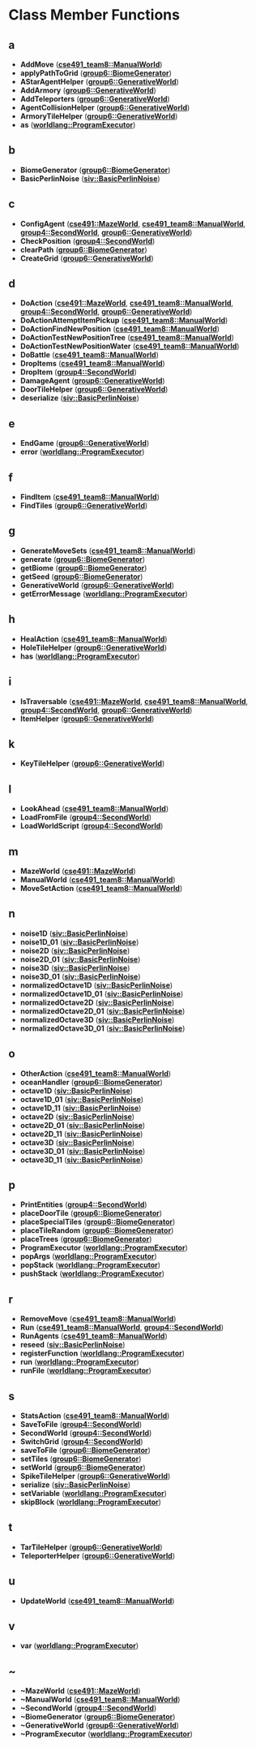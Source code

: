
# Class Member Functions



## a

* **AddMove** ([**cse491\_team8::ManualWorld**](classcse491__team8_1_1_manual_world.md))
* **applyPathToGrid** ([**group6::BiomeGenerator**](classgroup6_1_1_biome_generator.md))
* **AStarAgentHelper** ([**group6::GenerativeWorld**](classgroup6_1_1_generative_world.md))
* **AddArmory** ([**group6::GenerativeWorld**](classgroup6_1_1_generative_world.md))
* **AddTeleporters** ([**group6::GenerativeWorld**](classgroup6_1_1_generative_world.md))
* **AgentCollisionHelper** ([**group6::GenerativeWorld**](classgroup6_1_1_generative_world.md))
* **ArmoryTileHelper** ([**group6::GenerativeWorld**](classgroup6_1_1_generative_world.md))
* **as** ([**worldlang::ProgramExecutor**](classworldlang_1_1_program_executor.md))


## b

* **BiomeGenerator** ([**group6::BiomeGenerator**](classgroup6_1_1_biome_generator.md))
* **BasicPerlinNoise** ([**siv::BasicPerlinNoise**](classsiv_1_1_basic_perlin_noise.md))


## c

* **ConfigAgent** ([**cse491::MazeWorld**](classcse491_1_1_maze_world.md), [**cse491\_team8::ManualWorld**](classcse491__team8_1_1_manual_world.md), [**group4::SecondWorld**](classgroup4_1_1_second_world.md), [**group6::GenerativeWorld**](classgroup6_1_1_generative_world.md))
* **CheckPosition** ([**group4::SecondWorld**](classgroup4_1_1_second_world.md))
* **clearPath** ([**group6::BiomeGenerator**](classgroup6_1_1_biome_generator.md))
* **CreateGrid** ([**group6::GenerativeWorld**](classgroup6_1_1_generative_world.md))


## d

* **DoAction** ([**cse491::MazeWorld**](classcse491_1_1_maze_world.md), [**cse491\_team8::ManualWorld**](classcse491__team8_1_1_manual_world.md), [**group4::SecondWorld**](classgroup4_1_1_second_world.md), [**group6::GenerativeWorld**](classgroup6_1_1_generative_world.md))
* **DoActionAttemptItemPickup** ([**cse491\_team8::ManualWorld**](classcse491__team8_1_1_manual_world.md))
* **DoActionFindNewPosition** ([**cse491\_team8::ManualWorld**](classcse491__team8_1_1_manual_world.md))
* **DoActionTestNewPositionTree** ([**cse491\_team8::ManualWorld**](classcse491__team8_1_1_manual_world.md))
* **DoActionTestNewPositionWater** ([**cse491\_team8::ManualWorld**](classcse491__team8_1_1_manual_world.md))
* **DoBattle** ([**cse491\_team8::ManualWorld**](classcse491__team8_1_1_manual_world.md))
* **DropItems** ([**cse491\_team8::ManualWorld**](classcse491__team8_1_1_manual_world.md))
* **DropItem** ([**group4::SecondWorld**](classgroup4_1_1_second_world.md))
* **DamageAgent** ([**group6::GenerativeWorld**](classgroup6_1_1_generative_world.md))
* **DoorTileHelper** ([**group6::GenerativeWorld**](classgroup6_1_1_generative_world.md))
* **deserialize** ([**siv::BasicPerlinNoise**](classsiv_1_1_basic_perlin_noise.md))


## e

* **EndGame** ([**group6::GenerativeWorld**](classgroup6_1_1_generative_world.md))
* **error** ([**worldlang::ProgramExecutor**](classworldlang_1_1_program_executor.md))


## f

* **FindItem** ([**cse491\_team8::ManualWorld**](classcse491__team8_1_1_manual_world.md))
* **FindTiles** ([**group6::GenerativeWorld**](classgroup6_1_1_generative_world.md))


## g

* **GenerateMoveSets** ([**cse491\_team8::ManualWorld**](classcse491__team8_1_1_manual_world.md))
* **generate** ([**group6::BiomeGenerator**](classgroup6_1_1_biome_generator.md))
* **getBiome** ([**group6::BiomeGenerator**](classgroup6_1_1_biome_generator.md))
* **getSeed** ([**group6::BiomeGenerator**](classgroup6_1_1_biome_generator.md))
* **GenerativeWorld** ([**group6::GenerativeWorld**](classgroup6_1_1_generative_world.md))
* **getErrorMessage** ([**worldlang::ProgramExecutor**](classworldlang_1_1_program_executor.md))


## h

* **HealAction** ([**cse491\_team8::ManualWorld**](classcse491__team8_1_1_manual_world.md))
* **HoleTileHelper** ([**group6::GenerativeWorld**](classgroup6_1_1_generative_world.md))
* **has** ([**worldlang::ProgramExecutor**](classworldlang_1_1_program_executor.md))


## i

* **IsTraversable** ([**cse491::MazeWorld**](classcse491_1_1_maze_world.md), [**cse491\_team8::ManualWorld**](classcse491__team8_1_1_manual_world.md), [**group4::SecondWorld**](classgroup4_1_1_second_world.md), [**group6::GenerativeWorld**](classgroup6_1_1_generative_world.md))
* **ItemHelper** ([**group6::GenerativeWorld**](classgroup6_1_1_generative_world.md))


## k

* **KeyTileHelper** ([**group6::GenerativeWorld**](classgroup6_1_1_generative_world.md))


## l

* **LookAhead** ([**cse491\_team8::ManualWorld**](classcse491__team8_1_1_manual_world.md))
* **LoadFromFile** ([**group4::SecondWorld**](classgroup4_1_1_second_world.md))
* **LoadWorldScript** ([**group4::SecondWorld**](classgroup4_1_1_second_world.md))


## m

* **MazeWorld** ([**cse491::MazeWorld**](classcse491_1_1_maze_world.md))
* **ManualWorld** ([**cse491\_team8::ManualWorld**](classcse491__team8_1_1_manual_world.md))
* **MoveSetAction** ([**cse491\_team8::ManualWorld**](classcse491__team8_1_1_manual_world.md))


## n

* **noise1D** ([**siv::BasicPerlinNoise**](classsiv_1_1_basic_perlin_noise.md))
* **noise1D\_01** ([**siv::BasicPerlinNoise**](classsiv_1_1_basic_perlin_noise.md))
* **noise2D** ([**siv::BasicPerlinNoise**](classsiv_1_1_basic_perlin_noise.md))
* **noise2D\_01** ([**siv::BasicPerlinNoise**](classsiv_1_1_basic_perlin_noise.md))
* **noise3D** ([**siv::BasicPerlinNoise**](classsiv_1_1_basic_perlin_noise.md))
* **noise3D\_01** ([**siv::BasicPerlinNoise**](classsiv_1_1_basic_perlin_noise.md))
* **normalizedOctave1D** ([**siv::BasicPerlinNoise**](classsiv_1_1_basic_perlin_noise.md))
* **normalizedOctave1D\_01** ([**siv::BasicPerlinNoise**](classsiv_1_1_basic_perlin_noise.md))
* **normalizedOctave2D** ([**siv::BasicPerlinNoise**](classsiv_1_1_basic_perlin_noise.md))
* **normalizedOctave2D\_01** ([**siv::BasicPerlinNoise**](classsiv_1_1_basic_perlin_noise.md))
* **normalizedOctave3D** ([**siv::BasicPerlinNoise**](classsiv_1_1_basic_perlin_noise.md))
* **normalizedOctave3D\_01** ([**siv::BasicPerlinNoise**](classsiv_1_1_basic_perlin_noise.md))


## o

* **OtherAction** ([**cse491\_team8::ManualWorld**](classcse491__team8_1_1_manual_world.md))
* **oceanHandler** ([**group6::BiomeGenerator**](classgroup6_1_1_biome_generator.md))
* **octave1D** ([**siv::BasicPerlinNoise**](classsiv_1_1_basic_perlin_noise.md))
* **octave1D\_01** ([**siv::BasicPerlinNoise**](classsiv_1_1_basic_perlin_noise.md))
* **octave1D\_11** ([**siv::BasicPerlinNoise**](classsiv_1_1_basic_perlin_noise.md))
* **octave2D** ([**siv::BasicPerlinNoise**](classsiv_1_1_basic_perlin_noise.md))
* **octave2D\_01** ([**siv::BasicPerlinNoise**](classsiv_1_1_basic_perlin_noise.md))
* **octave2D\_11** ([**siv::BasicPerlinNoise**](classsiv_1_1_basic_perlin_noise.md))
* **octave3D** ([**siv::BasicPerlinNoise**](classsiv_1_1_basic_perlin_noise.md))
* **octave3D\_01** ([**siv::BasicPerlinNoise**](classsiv_1_1_basic_perlin_noise.md))
* **octave3D\_11** ([**siv::BasicPerlinNoise**](classsiv_1_1_basic_perlin_noise.md))


## p

* **PrintEntities** ([**group4::SecondWorld**](classgroup4_1_1_second_world.md))
* **placeDoorTile** ([**group6::BiomeGenerator**](classgroup6_1_1_biome_generator.md))
* **placeSpecialTiles** ([**group6::BiomeGenerator**](classgroup6_1_1_biome_generator.md))
* **placeTileRandom** ([**group6::BiomeGenerator**](classgroup6_1_1_biome_generator.md))
* **placeTrees** ([**group6::BiomeGenerator**](classgroup6_1_1_biome_generator.md))
* **ProgramExecutor** ([**worldlang::ProgramExecutor**](classworldlang_1_1_program_executor.md))
* **popArgs** ([**worldlang::ProgramExecutor**](classworldlang_1_1_program_executor.md))
* **popStack** ([**worldlang::ProgramExecutor**](classworldlang_1_1_program_executor.md))
* **pushStack** ([**worldlang::ProgramExecutor**](classworldlang_1_1_program_executor.md))


## r

* **RemoveMove** ([**cse491\_team8::ManualWorld**](classcse491__team8_1_1_manual_world.md))
* **Run** ([**cse491\_team8::ManualWorld**](classcse491__team8_1_1_manual_world.md), [**group4::SecondWorld**](classgroup4_1_1_second_world.md))
* **RunAgents** ([**cse491\_team8::ManualWorld**](classcse491__team8_1_1_manual_world.md))
* **reseed** ([**siv::BasicPerlinNoise**](classsiv_1_1_basic_perlin_noise.md))
* **registerFunction** ([**worldlang::ProgramExecutor**](classworldlang_1_1_program_executor.md))
* **run** ([**worldlang::ProgramExecutor**](classworldlang_1_1_program_executor.md))
* **runFile** ([**worldlang::ProgramExecutor**](classworldlang_1_1_program_executor.md))


## s

* **StatsAction** ([**cse491\_team8::ManualWorld**](classcse491__team8_1_1_manual_world.md))
* **SaveToFile** ([**group4::SecondWorld**](classgroup4_1_1_second_world.md))
* **SecondWorld** ([**group4::SecondWorld**](classgroup4_1_1_second_world.md))
* **SwitchGrid** ([**group4::SecondWorld**](classgroup4_1_1_second_world.md))
* **saveToFile** ([**group6::BiomeGenerator**](classgroup6_1_1_biome_generator.md))
* **setTiles** ([**group6::BiomeGenerator**](classgroup6_1_1_biome_generator.md))
* **setWorld** ([**group6::BiomeGenerator**](classgroup6_1_1_biome_generator.md))
* **SpikeTileHelper** ([**group6::GenerativeWorld**](classgroup6_1_1_generative_world.md))
* **serialize** ([**siv::BasicPerlinNoise**](classsiv_1_1_basic_perlin_noise.md))
* **setVariable** ([**worldlang::ProgramExecutor**](classworldlang_1_1_program_executor.md))
* **skipBlock** ([**worldlang::ProgramExecutor**](classworldlang_1_1_program_executor.md))


## t

* **TarTileHelper** ([**group6::GenerativeWorld**](classgroup6_1_1_generative_world.md))
* **TeleporterHelper** ([**group6::GenerativeWorld**](classgroup6_1_1_generative_world.md))


## u

* **UpdateWorld** ([**cse491\_team8::ManualWorld**](classcse491__team8_1_1_manual_world.md))


## v

* **var** ([**worldlang::ProgramExecutor**](classworldlang_1_1_program_executor.md))


## ~

* **~MazeWorld** ([**cse491::MazeWorld**](classcse491_1_1_maze_world.md))
* **~ManualWorld** ([**cse491\_team8::ManualWorld**](classcse491__team8_1_1_manual_world.md))
* **~SecondWorld** ([**group4::SecondWorld**](classgroup4_1_1_second_world.md))
* **~BiomeGenerator** ([**group6::BiomeGenerator**](classgroup6_1_1_biome_generator.md))
* **~GenerativeWorld** ([**group6::GenerativeWorld**](classgroup6_1_1_generative_world.md))
* **~ProgramExecutor** ([**worldlang::ProgramExecutor**](classworldlang_1_1_program_executor.md))




